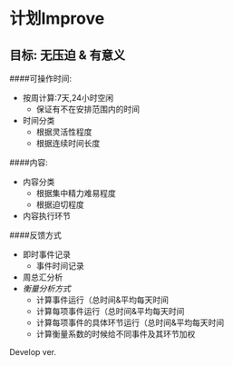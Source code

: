 计划Improve
=
目标: 无压迫 & 有意义
-
####可操作时间:  
* 按周计算:7天,24小时空闲  
  * 保证有不在安排范围内的时间
* 时间分类
  * 根据灵活性程度
  * 根据连续时间长度

####内容:
* 内容分类
  * 根据集中精力难易程度
  * 根据迫切程度
* 内容执行环节

####反馈方式
* 即时事件记录
  * 事件时间记录
* 周总汇分析
* *衡量分析方式*
  * 计算事件运行（总时间&平均每天时间
  * 计算每项事件运行（总时间&平均每天时间
  * 计算每项事件的具体环节运行（总时间&平均每天时间
  * 计算衡量系数的时候给不同事件及其环节加权

Develop ver. 
